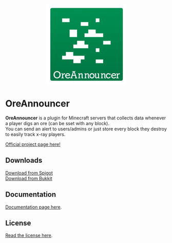 <p align="center"><img src="logo.png"></p>

# OreAnnouncer
<b>OreAnnouncer</b> is a plugin for Minecraft servers that collects data whenever a player digs an ore (can be sset with any block).  
You can send an alert to users/admins or just store every block they destroy to easily track x-ray players.

[Official project page here!](https://alessiodp.com/oreannouncer/)


## Downloads
[Download from Spigot](http://www.spigotmc.org/resources/oreannouncer.33464/)  
[Download from Bukkit](https://dev.bukkit.org/projects/oreannouncer)

## Documentation
[Documentation page here](https://alessiodp.com/wiki/oreannouncer/).

## License
[Read the license here](https://github.com/AlessioDP/OreAnnouncer/blob/master/LICENSE).